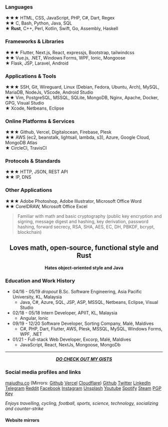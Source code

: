 ### Languages  
★★★ HTML, CSS, JavaScript, PHP, C#, Dart, Regex  
★★ C, Bash, Python, Java, SQL  
★ **Rust**, C++, Perl, Kotlin, Swift, Go, Assembly, Haskell  

### Frameworks & Libraries  
★★★ Flutter, Next.js, React, expressjs, Bootstrap, tailwindcss  
★★ Vue.js, .NET, Windows Forms, WPF, Ionic, Mongoose  
★ Flask, JSP, Laravel, Android  

### Applications & Tools  
★★★ SSH, Git, Wireguard, Linux (Debian, Fedora, Ubuntu, Arch), MySQL, MariaDB, NodeJs, VScode, Android Studio  
★★ Vim, PostgreSQL, MSSQL, SQLite, MongoDB, Nginx, Apache, Docker, GPG, Visual Studio  
★ Xcode, Netbeans, Eclipse  

### Online Platforms & Services  
★★★ Github, Vercel, Digitalocean, Firebase, Plesk  
★★ AWS (ec2, beanstalk, lightsail, lambda, s3), Azure, Google Cloud, MongoDB Atlas  
★ CircleCI, TravisCI  

### Protocols & Standards  
★★★ HTTP, JSON, REST API  
★★ IP, DNS  

### Other Applications  
★★★ Adobe Photoshop, Adobe Illustrator, Microsoft Office Word  
★★ CorelDRAW, Microsoft Office Excel  

> Familiar with math and basic cryptography (public key encryption and signing, message digest and hashing, key derivation, password hashing, forward secrecy, RSA, SHA, AES, EC, DH, PBKDF, bcrypt, blockchain)

<h2 align="center">Loves math, open-source, functional style and Rust</h2>
<p align="center"><b>Hates object-oriented style and Java</b></p>

### Education and Work History  
- 04/16 - 05/19 *dropout* B.Sc. Software Engineering, Asia Pacific University, KL, Malaysia  
    - Java, C#, Azure, SQL, JSP, ASP, MSSQL, Netbeans, Eclipse, Visual Studio  
- 02/18 - 05/18 Intern Developer, APIIT, KL, Malaysia  
    - Angular, Ionic  
- 09/19 - 12/20 Software Developer, Sorting Company, Malé, Maldives  
    - C#, PHP, Dart, Flutter, AWS, Plesk, MSSQL, MySQL, Windows Forms, WPF, .NET  
- 01/21 - Full-stack Web Developer, Excorp, Malé, Maldives  
    - JavaScript, React, NextJs, Mongoose, MongoDb  

***

<p align="center"><a href="https://gist.github.com/majudhu/"><b><i>DO CHECK OUT MY GISTS</i></b></a></p>

### Social media profiles and links  
[majudhu.co](https://majudhu.co) (Mirrors: 
[Github](https://majudhu.github.io/majudhu.co/)
[Vercel](https://majudhu.vercel.app)
[Cloudflare](https://majudhu.pages.dev))
[Github](https://github.com/majudhu)
[Twitter](https://twitter.com/majudhu)
[LinkedIn](https://linkedin.com/in/majudhu)
[Telegram](https://t.me/majudhu)
[Reddit](https://reddit.com/u/majudhu)
[Facebook](https://fb.me/majudhu)
[Instagram](https://instagram.com/mmajudhuu)
[Unsplash](https://unsplash.com/@majudhu)
[Youtube](https://www.youtube.com/c/majudhu)
[Spotify](https://open.spotify.com/user/214mvsleb7yslxr4ppuwbidya)
[Steam](https://steamcommunity.com/id/majudhu)
[PGP Key](https://gist.github.com/majudhu/bf0052838f3a3b2da66c3450ca54b0af)

*Enjoys travelling, cycling, football, sports, science, technology, socializing and counter-strike*

#### Website mirrors  

